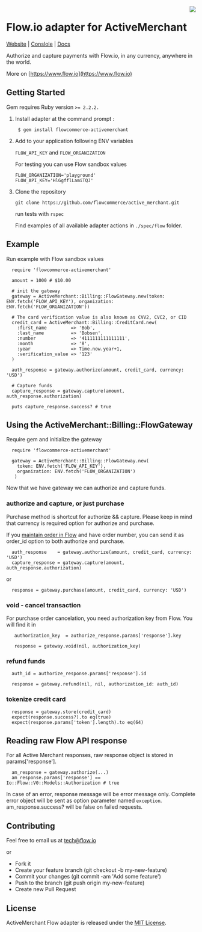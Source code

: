 <img align="right" src="http://i.imgur.com/tov8bTw.png">

# Flow.io adapter for ActiveMerchant

[Website](https://www.flow.io/) | [Conslole](https://console.flow.io/) | [Docs](https://docs.flow.io/)

Authorize and capture payments with Flow.io, in any currency, anywhere in the world.

More on [https://www.flow.io](https://www.flow.io)

## Getting Started

Gem requires Ruby version ```>= 2.2.2.```

1. Install adapter at the command prompt :

	```
	 $ gem install flowcommerce-activemerchant
	```

1. Add to your application following ENV variables

	```FLOW_API_KEY``` and ```FLOW_ORGANIZATION```

	For testing you can use Flow sandbox values

	```
	FLOW_ORGANIZATION='playground'
	FLOW_API_KEY='HlGgfflLamiTQJ'
	```

1. Clone the repository

	```git clone https://github.com/flowcommerce/active_merchant.git```

	run tests with `rspec`

	Find examples of all available adapter actions in `./spec/flow` folder.


## Example

Run example with Flow sandbox values

```
  require 'flowcommerce-activemerchant'

  amount = 1000 # $10.00

  # init the gateway
  gateway = ActiveMerchant::Billing::FlowGateway.new(token: ENV.fetch('FLOW_API_KEY'), organization: ENV.fetch('FLOW_ORGANIZATION'))

  # The card verification value is also known as CVV2, CVC2, or CID
  credit_card = ActiveMerchant::Billing::CreditCard.new(
    :first_name         => 'Bob',
    :last_name          => 'Bobsen',
    :number             => '4111111111111111',
    :month              => '8',
    :year               => Time.now.year+1,
    :verification_value => '123'
  )

  auth_response = gateway.authorize(amount, credit_card, currency: 'USD')

  # Capture funds
  capture_response = gateway.capture(amount, auth_response.authorization)

  puts capture_response.success? # true

```

## Using the ActiveMerchant::Billing::FlowGateway

Require gem and initialize the gateway

```
  require 'flowcommerce-activemerchant'

  gateway = ActiveMerchant::Billing::FlowGateway.new(
    token: ENV.fetch('FLOW_API_KEY'),
    organization: ENV.fetch('FLOW_ORGANIZATION')
   )
```

Now that we have gateway we can authorize and capture funds.


### authorize and capture, or just purchase

Purchase method is shortcut for authorize && capture. Please keep in mind that currency is required option for authorize and purchase.

If you [maintain order in Flow](https://docs.flow.io/module/localization/resource/orders) and have order number, you can send it as order_id option to both authorize and purchase.

```
  auth_response    = gateway.authorize(amount, credit_card, currency: 'USD')
  capture_response = gateway.capture(amount, auth_response.authorization)

```

or

```
  response = gateway.purchase(amount, credit_card, currency: 'USD')
```

### void - cancel transaction

For purchase order cancelation, you need authorization key from Flow. You will find it in

```
   authorization_key  = authorize_response.params['response'].key

   response = gateway.void(nil, authorization_key)
```

### refund funds

```
  auth_id = authorize_response.params['response'].id

  response = gateway.refund(nil, nil, authorization_id: auth_id)
```

### tokenize credit card

```
  response = gateway.store(credit_card)
  expect(response.success?).to eq(true)
  expect(response.params['token'].length).to eq(64)
```

## Reading raw Flow API response

For all Active Merchant responses, raw response object is stored in params['response'].

```
  am_response = gateway.authorize(...)
  am_response.params['response'] == Io::Flow::V0::Models::Authorization # true
```

In case of an error, response message will be error message only. Complete error object
will be sent as option parameter named ```exception```. am_response.success? will be false on failed
requests.

## Contributing

Feel free to email us at tech@flow.io

or

* Fork it
* Create your feature branch (git checkout -b my-new-feature)
* Commit your changes (git commit -am 'Add some feature')
* Push to the branch (git push origin my-new-feature)
* Create new Pull Request

## License

ActiveMerchant Flow adapter is released under the [MIT License](https://github.com/flowcommerce/active_merchant/blob/master/LICENSE).